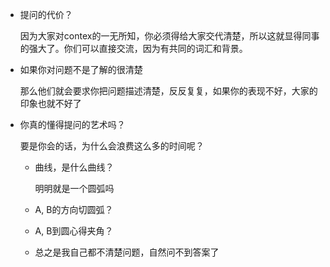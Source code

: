 - 提问的代价？

  因为大家对contex的一无所知，你必须得给大家交代清楚，所以这就显得同事的强大了。你们可以直接交流，因为有共同的词汇和背景。

- 如果你对问题不是了解的很清楚

  那么他们就会要求你把问题描述清楚，反反复复，如果你的表现不好，大家的印象也就不好了

- 你真的懂得提问的艺术吗？

  要是你会的话，为什么会浪费这么多的时间呢？

  - 曲线，是什么曲线？

    明明就是一个圆弧吗

  - A, B的方向切圆弧？

  - A, B到圆心得夹角？

  - 总之是我自己都不清楚问题，自然问不到答案了